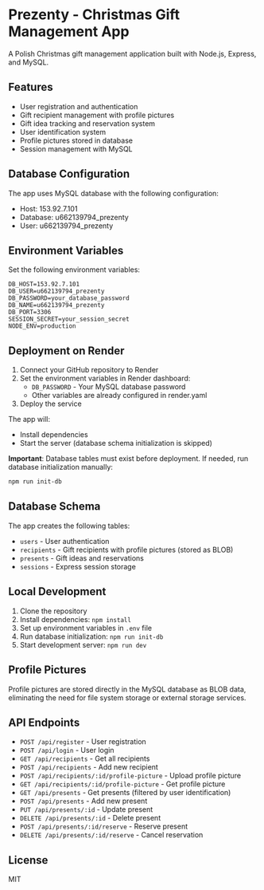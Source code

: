 # Prezenty - Christmas Gift Management App

A Polish Christmas gift management application built with Node.js, Express, and MySQL.

## Features

- User registration and authentication
- Gift recipient management with profile pictures
- Gift idea tracking and reservation system
- User identification system
- Profile pictures stored in database
- Session management with MySQL

## Database Configuration

The app uses MySQL database with the following configuration:
- Host: 153.92.7.101
- Database: u662139794_prezenty
- User: u662139794_prezenty

## Environment Variables

Set the following environment variables:

```
DB_HOST=153.92.7.101
DB_USER=u662139794_prezenty
DB_PASSWORD=your_database_password
DB_NAME=u662139794_prezenty
DB_PORT=3306
SESSION_SECRET=your_session_secret
NODE_ENV=production
```

## Deployment on Render

1. Connect your GitHub repository to Render
2. Set the environment variables in Render dashboard:
   - `DB_PASSWORD` - Your MySQL database password
   - Other variables are already configured in render.yaml
3. Deploy the service

The app will:
- Install dependencies
- Start the server (database schema initialization is skipped)

**Important**: Database tables must exist before deployment. If needed, run database initialization manually:
```bash
npm run init-db
```

## Database Schema

The app creates the following tables:
- `users` - User authentication
- `recipients` - Gift recipients with profile pictures (stored as BLOB)
- `presents` - Gift ideas and reservations
- `sessions` - Express session storage

## Local Development

1. Clone the repository
2. Install dependencies: `npm install`
3. Set up environment variables in `.env` file
4. Run database initialization: `npm run init-db`
5. Start development server: `npm run dev`

## Profile Pictures

Profile pictures are stored directly in the MySQL database as BLOB data, eliminating the need for file system storage or external storage services.

## API Endpoints

- `POST /api/register` - User registration
- `POST /api/login` - User login
- `GET /api/recipients` - Get all recipients
- `POST /api/recipients` - Add new recipient
- `POST /api/recipients/:id/profile-picture` - Upload profile picture
- `GET /api/recipients/:id/profile-picture` - Get profile picture
- `GET /api/presents` - Get presents (filtered by user identification)
- `POST /api/presents` - Add new present
- `PUT /api/presents/:id` - Update present
- `DELETE /api/presents/:id` - Delete present
- `POST /api/presents/:id/reserve` - Reserve present
- `DELETE /api/presents/:id/reserve` - Cancel reservation

## License

MIT